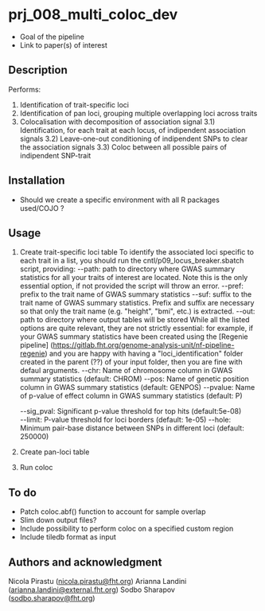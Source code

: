 # prj_008_multi_coloc_dev

 - Goal of the pipeline
 - Link to paper(s) of interest


## Description
Performs:

1) Identification of trait-specific loci
2) Identification of pan loci, grouping multiple overlapping loci across traits
3) Colocalisation with decomposition of association signal
    3.1) Identification, for each trait at each locus, of indipendent association signals
    3.2) Leave-one-out conditioning of indipendent SNPs to clear the association signals
    3.3) Coloc between all possible pairs of indipendent SNP-trait


## Installation
- Should we create a specific environment with all R packages used/COJO ?


## Usage

1) Create trait-specific loci table
To identify the associated loci specific to each trait in a list, you should run the cntl/p09_locus_breaker.sbatch script, providing:
    --path: path to directory where GWAS summary statistics for all your traits of interest are located.
Note this is the only essential option, if not provided the script will throw an error. 
    --pref: prefix to the trait name of GWAS summary statistics
    --suf: suffix to the trait name of GWAS summary statistics.
Prefix and suffix are necessary so that only the trait name (e.g. "height", "bmi", etc.) is extracted.
    --out: path to directory where output tables will be stored
While all the listed options are quite relevant, they are not strictly essential: for example, if your GWAS summary statistics have been created using the [Regenie pipeline] (https://gitlab.fht.org/genome-analysis-unit/nf-pipeline-regenie) and you are happy with having a "loci_identification" folder created in the parent (??) of your input folder, then you are fine with defaul arguments.
    --chr: Name of chromosome column in GWAS summary statistics (default: CHROM)
    --pos: Name of genetic position column in GWAS summary statistics (default: GENPOS)
    --pvalue: Name of p-value of effect column in GWAS summary statistics (default: P)

    --sig_pval: Significant p-value threshold for top hits (default:5e-08) \
    --limit: P-value threshold for loci borders (default: 1e-05)
    --hole: Minimum pair-base distance between SNPs in different loci (default: 250000)


2) Create pan-loci table

3) Run coloc


## To do
- Patch coloc.abf() function to account for sample overlap
- Slim down output files?
- Include possibility to perform coloc on a specified custom region
- Include tiledb format as input


## Authors and acknowledgment
Nicola Pirastu (nicola.pirastu@fht.org)
Arianna Landini (arianna.landini@external.fht.org)
Sodbo Sharapov (sodbo.sharapov@fht.org)
